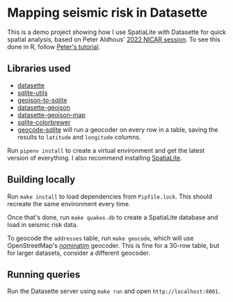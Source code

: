# Mapping seismic risk in Datasette

This is a demo project showing how I use SpatiaLite with Datasette for quick spatial analysis, based on Peter Aldhous' [2022 NICAR session](https://paldhous.github.io/NICAR/2022/r-sf-mapping-geo-analysis.html). To see this done in R, follow [Peter's tutorial](https://paldhous.github.io/NICAR/2022/r-sf-mapping-geo-analysis.html).

## Libraries used

- [datasette](https://docs.datasette.io/en/stable/)
- [sqlite-utils](https://sqlite-utils.datasette.io/en/stable/)
- [geojson-to-sqlite](https://github.com/simonw/geojson-to-sqlite)
- [datasette-geojson](https://github.com/eyeseast/datasette-geojson)
- [datasette-geojson-map](https://github.com/eyeseast/datasette-geojson-map)
- [sqlite-colorbrewer](https://github.com/eyeseast/sqlite-colorbrewer)
- [geocode-sqlite](https://github.com/eyeseast/geocode-sqlite) will run a geocoder on every row in a table, saving the results to `latitude` and `longitude` columns.

Run `pipenv install` to create a virtual environment and get the latest version of everything. I also recommend installing [SpatiaLite](https://www.gaia-gis.it/fossil/libspatialite/index).

## Building locally

Run `make install` to load dependencies from `Pipfile.lock`. This should recreate the same environment every time.

Once that's done, run `make quakes.db` to create a SpatiaLite database and load in seismic risk data.

To geocode the `addresses` table, run `make geocode`, which will use OpenStreetMap's [nominatim](https://nominatim.org/) geocoder. This is fine for a 30-row table, but for larger datasets, consider a different geocoder.

## Running queries

Run the Datasette server using `make run` and open `http://localhost:8001`.
